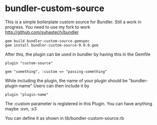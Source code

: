 # bundler-custom-source


This is a simple boilerplate custom source for Bundler. Still a work in progress. You need to use my fork to work http://github.com/suhastech/bundler

```
gem build bundler-custom-source.gemspec
gem install bundler-custom-source-0.0.0.gem
```

After this, the plugin can be used in bundler by having this in the Gemfile

```
plugin "custom-source"

gem "something", :custom => "passing-something"
```

While including the plugin, the name of your plugin should be "bundler-plugin-name"
Users can then include it by 

```
plugin "plugin-name"
```


The :custom parameter is registered in this Plugin. You can have anything maybe :svn, :s3

You can define it as shown in lib/bundler-custom-source.rb
